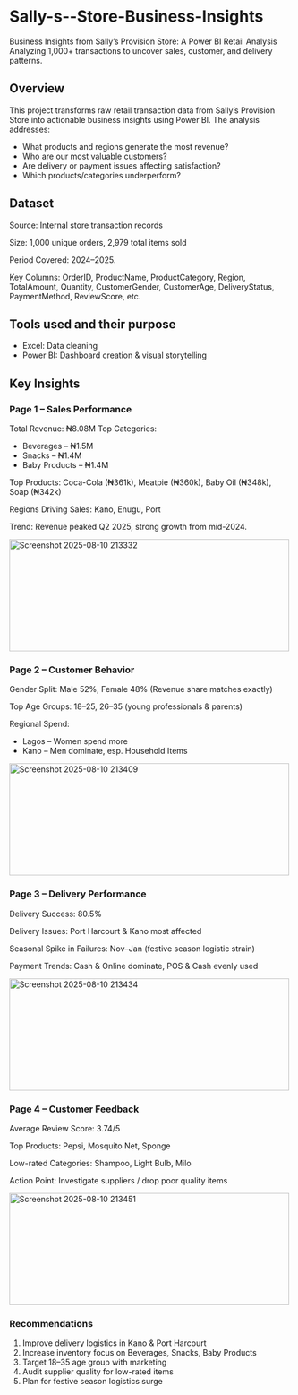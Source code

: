 # Sally-s--Store-Business-Insights
Business Insights from Sally’s Provision Store: A Power BI Retail Analysis
Analyzing 1,000+ transactions to uncover sales, customer, and delivery patterns.

## Overview
This project transforms raw retail transaction data from Sally’s Provision Store into actionable business insights using Power BI.
The analysis addresses:
  * What products and regions generate the most revenue?
  * Who are our most valuable customers?
  * Are delivery or payment issues affecting satisfaction?
  * Which products/categories underperform?

## Dataset
Source: Internal store transaction records

Size: 1,000 unique orders, 2,979 total items sold

Period Covered: 2024–2025.

Key Columns: OrderID, ProductName, ProductCategory, Region, TotalAmount, Quantity, CustomerGender, CustomerAge, DeliveryStatus, PaymentMethod, ReviewScore, etc.

 ## Tools used and their purpose
  * Excel: Data cleaning  
  * Power BI: Dashboard creation & visual storytelling 
                               


## Key Insights
### Page 1 – Sales Performance
Total Revenue: ₦8.08M
Top Categories:
  * Beverages – ₦1.5M
  * Snacks – ₦1.4M
  * Baby Products – ₦1.4M
    
Top Products: Coca-Cola (₦361k), Meatpie (₦360k), Baby Oil (₦348k), Soap (₦342k)

Regions Driving Sales: Kano, Enugu, Port

Trend: Revenue peaked Q2 2025, strong growth from mid-2024.

<img width="500" height="200" alt="Screenshot 2025-08-10 213332" src="https://github.com/user-attachments/assets/cf824802-7c9b-45f5-8e47-3867f0e40db7" />


### Page 2 – Customer Behavior
Gender Split: Male 52%, Female 48% (Revenue share matches exactly)

Top Age Groups: 18–25, 26–35 (young professionals & parents)

Regional Spend:
 * Lagos – Women spend more
 * Kano – Men dominate, esp. Household Items
   
<img width="500" height="200" alt="Screenshot 2025-08-10 213409" src="https://github.com/user-attachments/assets/178c0437-7a5a-496c-b2d0-a3c8dcacbceb" />


### Page 3 – Delivery Performance
Delivery Success: 80.5%

Delivery Issues: Port Harcourt & Kano most affected

Seasonal Spike in Failures: Nov–Jan (festive season logistic strain)

Payment Trends: Cash & Online dominate, POS & Cash evenly used

<img width="500" height="200" alt="Screenshot 2025-08-10 213434" src="https://github.com/user-attachments/assets/62c5bfe9-c465-47a4-80a7-df3049124cd5" />

### Page 4 – Customer Feedback
Average Review Score: 3.74/5

Top Products: Pepsi, Mosquito Net, Sponge

Low-rated Categories: Shampoo, Light Bulb, Milo

Action Point: Investigate suppliers / drop poor quality items

<img width="500" height="200" alt="Screenshot 2025-08-10 213451" src="https://github.com/user-attachments/assets/59be9982-604b-43f8-ae7d-3f38838170ad" />



### Recommendations
1. Improve delivery logistics in Kano & Port Harcourt
2. Increase inventory focus on Beverages, Snacks, Baby Products
3. Target 18–35 age group with marketing
4. Audit supplier quality for low-rated items
5. Plan for festive season logistics surge





